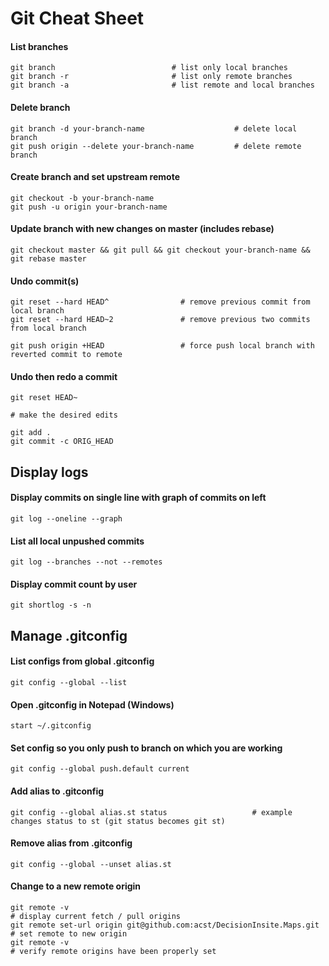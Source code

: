 # Git Cheat Sheet

#### List branches

```
git branch                          # list only local branches
git branch -r                       # list only remote branches
git branch -a                       # list remote and local branches
```

#### Delete branch

```
git branch -d your-branch-name                    # delete local branch
git push origin --delete your-branch-name         # delete remote branch
```

#### Create branch and set upstream remote

```
git checkout -b your-branch-name
git push -u origin your-branch-name
```

#### Update branch with new changes on master (includes rebase)

```
git checkout master && git pull && git checkout your-branch-name && git rebase master
```

#### Undo commit(s)

```
git reset --hard HEAD^                # remove previous commit from local branch
git reset --hard HEAD~2               # remove previous two commits from local branch

git push origin +HEAD                 # force push local branch with reverted commit to remote
```

#### Undo then redo a commit

```
git reset HEAD~

# make the desired edits

git add .
git commit -c ORIG_HEAD
```

## Display logs

#### Display commits on single line with graph of commits on left

```
git log --oneline --graph
```

#### List all local unpushed commits

```
git log --branches --not --remotes
```

#### Display commit count by user

```
git shortlog -s -n
```

## Manage .gitconfig

#### List configs from global .gitconfig

```
git config --global --list
```

#### Open .gitconfig in Notepad (Windows)

```
start ~/.gitconfig
```

#### Set config so you only push to branch on which you are working

```
git config --global push.default current
```

#### Add alias to .gitconfig

```
git config --global alias.st status                   # example changes status to st (git status becomes git st)
```

#### Remove alias from .gitconfig

```
git config --global --unset alias.st
```

#### Change to a new remote origin

```
git remote -v                                                                 # display current fetch / pull origins
git remote set-url origin git@github.com:acst/DecisionInsite.Maps.git         # set remote to new origin
git remote -v                                                                 # verify remote origins have been properly set
```





